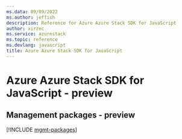 ```yaml
---
ms.data: 09/09/2022
ms.author: jeffish
description: Reference for Azure Azure Stack SDK for JavaScript
author: xirzec
ms.service: azurestack
ms.topic: reference
ms.devlang: javascript
title: Azure Azure Stack SDK for JavaScript
---
```

# Azure Azure Stack SDK for JavaScript - preview

## Management packages - preview
[!INCLUDE [mgmt-packages](azure-stack-mgmt-index.md)]